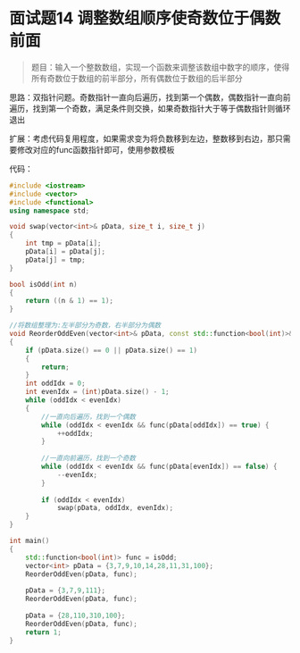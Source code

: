 # 面试题14 调整数组顺序使奇数位于偶数前面

>题目：输入一个整数数组，实现一个函数来调整该数组中数字的顺序，使得所有奇数位于数组的前半部分，所有偶数位于数组的后半部分

思路：双指针问题。奇数指针一直向后遍历，找到第一个偶数，偶数指针一直向前遍历，找到第一个奇数，满足条件则交换，如果奇数指针大于等于偶数指针则循环退出

扩展：考虑代码复用程度，如果需求变为将负数移到左边，整数移到右边，那只需要修改对应的func函数指针即可，使用参数模板

代码：

```c++
#include <iostream>
#include <vector>
#include <functional>
using namespace std;

void swap(vector<int>& pData, size_t i, size_t j)
{
    int tmp = pData[i];
    pData[i] = pData[j];
    pData[j] = tmp;
}

bool isOdd(int n)
{
    return ((n & 1) == 1);
}

//将数组整理为:左半部分为奇数，右半部分为偶数
void ReorderOddEven(vector<int>& pData, const std::function<bool(int)>& func)
{
    if (pData.size() == 0 || pData.size() == 1)
    {
        return;
    }
    int oddIdx = 0;
    int evenIdx = (int)pData.size() - 1;
    while (oddIdx < evenIdx)
    {
        //一直向后遍历，找到一个偶数
        while (oddIdx < evenIdx && func(pData[oddIdx]) == true) {
            ++oddIdx;
        }
        
        //一直向前遍历，找到一个奇数
        while (oddIdx < evenIdx && func(pData[evenIdx]) == false) {
            --evenIdx;
        }
        
        if (oddIdx < evenIdx)
            swap(pData, oddIdx, evenIdx);
    }
}

int main()
{
    std::function<bool(int)> func = isOdd;
    vector<int> pData = {3,7,9,10,14,28,11,31,100};
    ReorderOddEven(pData, func);
    
    pData = {3,7,9,111};
    ReorderOddEven(pData, func);
    
    pData = {28,110,310,100};
    ReorderOddEven(pData, func);
    return 1;
}
```
